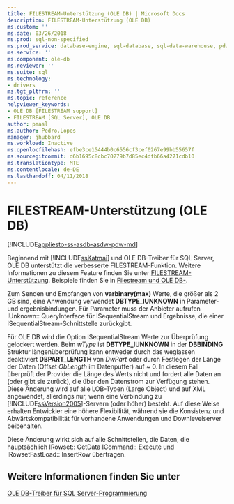 ```yaml
---
title: FILESTREAM-Unterstützung (OLE DB) | Microsoft Docs
description: FILESTREAM-Unterstützung (OLE DB)
ms.custom: ''
ms.date: 03/26/2018
ms.prod: sql-non-specified
ms.prod_service: database-engine, sql-database, sql-data-warehouse, pdw
ms.service: ''
ms.component: ole-db
ms.reviewer: ''
ms.suite: sql
ms.technology:
- drivers
ms.tgt_pltfrm: ''
ms.topic: reference
helpviewer_keywords:
- OLE DB [FILESTREAM support]
- FILESTREAM [SQL Server], OLE DB
author: pmasl
ms.author: Pedro.Lopes
manager: jhubbard
ms.workload: Inactive
ms.openlocfilehash: efbe3ce15444b0c6556cf3cef0267e99bb55657f
ms.sourcegitcommit: d6b1695c8cbc70279b7d85ec4dfb66a4271cdb10
ms.translationtype: MTE
ms.contentlocale: de-DE
ms.lasthandoff: 04/11/2018
---
```

# <a name="filestream-support-ole-db"></a>FILESTREAM-Unterstützung (OLE DB)
[!INCLUDE[appliesto-ss-asdb-asdw-pdw-md](../../../includes/appliesto-ss-asdb-asdw-pdw-md.md)]

  Beginnend mit [!INCLUDE[ssKatmai](../../../includes/sskatmai-md.md)] und OLE DB-Treiber für SQL Server, OLE DB unterstützt die verbesserte FILESTREAM-Funktion. Weitere Informationen zu diesem Feature finden Sie unter [FILESTREAM-Unterstützung](../../oledb/features/filestream-support.md). Beispiele finden Sie in [Filestream und OLE DB-](../../oledb/ole-db-how-to/filestream/filestream-and-ole-db.md).  
  
 Zum Senden und Empfangen von **varbinary(max)** Werte, die größer als 2 GB sind, eine Anwendung verwendet **DBTYPE_IUNKNOWN** in Parameter- und ergebnisbindungen. Für Parameter muss der Anbieter aufrufen IUnknown:: QueryInterface für ISequentialStream und Ergebnisse, die einer ISequentialStream-Schnittstelle zurückgibt.  
  
 Für OLE DB wird die Option ISequentialStream Werte zur Überprüfung gelockert werden. Beim *wType* ist **DBTYPE_IUNKNOWN** in der **DBBINDING** Struktur längenüberprüfung kann entweder durch das weglassen deaktiviert **DBPART_LENGTH** von *DwPart* oder durch Festlegen der Länge der Daten (Offset *ObLength* im Datenpuffer) auf ~ 0. In diesem Fall überprüft der Provider die Länge des Werts nicht und fordert alle Daten an (oder gibt sie zurück), die über den Datenstrom zur Verfügung stehen. Diese Änderung wird auf alle LOB-Typen (Large Object) und auf XML angewendet, allerdings nur, wenn eine Verbindung zu [!INCLUDE[ssVersion2005](../../../includes/ssversion2005-md.md)]-Servern (oder höher) besteht. Auf diese Weise erhalten Entwickler eine höhere Flexibilität, während sie die Konsistenz und Abwärtskompatibilität für vorhandene Anwendungen und Downlevelserver beibehalten.  
  
 Diese Änderung wirkt sich auf alle Schnittstellen, die Daten, die hauptsächlich IRowset:: GetData ICommand:: Execute und IRowsetFastLoad:: InsertRow übertragen.  
  
## <a name="see-also"></a>Weitere Informationen finden Sie unter  
 [OLE DB-Treiber für SQL Server-Programmierung](../../oledb/oledb-driver-for-sql-server-programming.md)  
  
  
